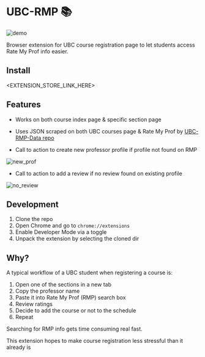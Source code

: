 # UBC-RMP :books:

![demo](https://user-images.githubusercontent.com/9669739/53616245-9015ed00-3b96-11e9-9b24-da52e92737c2.gif)

Browser extension for UBC course registration page to let students access Rate My Prof info easier.

## Install

<EXTENSION_STORE_LINK_HERE>

## Features

* Works on both course index page & specific section page

* Uses JSON scraped on both UBC courses page & Rate My Prof by [UBC-RMP-Data repo](https://github.com/jumbosushi/ubc-rmp-data)

* Call to action to create new professor profile if profile not found on RMP

![new_prof](https://user-images.githubusercontent.com/9669739/53614902-5e018c80-3b90-11e9-9eda-23bb5a13a149.gif)

* Call to action to add a review if no review found on existing profile

![no_review](https://user-images.githubusercontent.com/9669739/53615069-0f082700-3b91-11e9-8684-e7e33b94bccb.gif)

## Development

1. Clone the repo
2. Open Chrome and go to `chrome://extensions`
3. Enable Developer Mode via a toggle
4. Unpack the extension by selecting the cloned dir

## Why?

A typical workflow of a UBC student when registering a course is:
1. Open one of the sections in a new tab
2. Copy the professor name
3. Paste it into Rate My Prof (RMP) search box
4. Review ratings
5. Decide to add the course or not to the schedule
6. Repeat

Searching for RMP info gets time consuming real fast.

This extension hopes to make course registration less stressful than it already is

